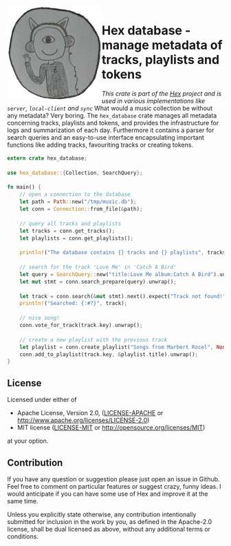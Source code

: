 <img align="left" src="/assets/github.png" width="220px"/>

#  Hex database - manage metadata of tracks, playlists and tokens
_This crate is part of the [Hex](http://github.com/bytesnake/hex) project and is used in various implementations like `server`, `local-client` and `sync`_
What would a music collection be without any metadata? Very boring. The `hex_database` crate manages all metadata concerning tracks, playlists and tokens, and provides the infrastructure for logs and summarization of each day. Furthermore it contains a parser for search queries and an easy-to-use interface encapsulating important functions like adding tracks, favouriting tracks or creating tokens.

```rust
extern crate hex_database;

use hex_database::{Collection, SearchQuery};

fn main() {
    // open a connection to the database
    let path = Path::new("/tmp/music.db");
    let conn = Connection::from_file(&path);

    // query all tracks and playlists
    let tracks = conn.get_tracks();
    let playlists = conn.get_playlists();

    println!("The database contains {} tracks and {} playlists", tracks.len(), playlists.len());

    // search for the track 'Love Me' in 'Catch A Bird'
    let query = SearchQuery::new("title:Love Me album:Catch A Bird").unwrap();
    let mut stmt = conn.search_prepare(query).unwrap();
    
    let track = conn.search(&mut stmt).next().expect("Track not found!");
    println!("Searched: {:#?}", track);

    // nice song!
    conn.vote_for_track(track.key).unwrap();

    // create a new playlist with the previous track
    let playlist = conn.create_playlist("Songs from Marbert Rocel", None).unwrap();
    conn.add_to_playlist(track.key, &playlist.title).unwrap();
}
```

## License

Licensed under either of

- Apache License, Version 2.0, ([LICENSE-APACHE](LICENSE-APACHE) or <http://www.apache.org/licenses/LICENSE-2.0>)
- MIT license ([LICENSE-MIT](LICENSE-MIT) or <http://opensource.org/licenses/MIT>)

at your option.

## Contribution
If you have any question or suggestion please just open an issue in Github. Feel free to comment on particular features or suggest crazy, funny ideas. I would anticipate if you can have some use of Hex and improve it at the same time.

Unless you explicitly state otherwise, any contribution intentionally submitted for inclusion in the work by you, as defined in the Apache-2.0 license, shall be dual licensed as above, without any additional terms or conditions.
